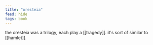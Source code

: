 ```yaml
---
title: "oresteia"
feed: hide
tags: book
---
```


the oresteia was a trilogy, each play a [[tragedy]]. it's sort of similar to [[hamlet]]. 